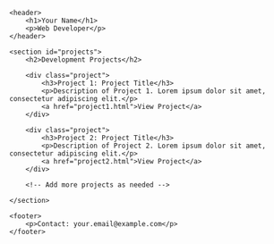 <!DOCTYPE html>
<html lang="en">

<head>
    <meta charset="UTF-8">
    <meta name="viewport" content="width=device-width, initial-scale=1.0">
    <title>Your Name - Developer Portfolio</title>
    <link rel="stylesheet" href="styles.css"> <!-- Link your custom styles here -->
</head>

<body>

    <header>
        <h1>Your Name</h1>
        <p>Web Developer</p>
    </header>

    <section id="projects">
        <h2>Development Projects</h2>

        <div class="project">
            <h3>Project 1: Project Title</h3>
            <p>Description of Project 1. Lorem ipsum dolor sit amet, consectetur adipiscing elit.</p>
            <a href="project1.html">View Project</a>
        </div>

        <div class="project">
            <h3>Project 2: Project Title</h3>
            <p>Description of Project 2. Lorem ipsum dolor sit amet, consectetur adipiscing elit.</p>
            <a href="project2.html">View Project</a>
        </div>

        <!-- Add more projects as needed -->

    </section>

    <footer>
        <p>Contact: your.email@example.com</p>
    </footer>

</body>

</html>
